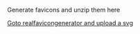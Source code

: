 Generate favicons and unzip them here

[Goto realfavicongenerator and upload a svg](http://realfavicongenerator.net/)
